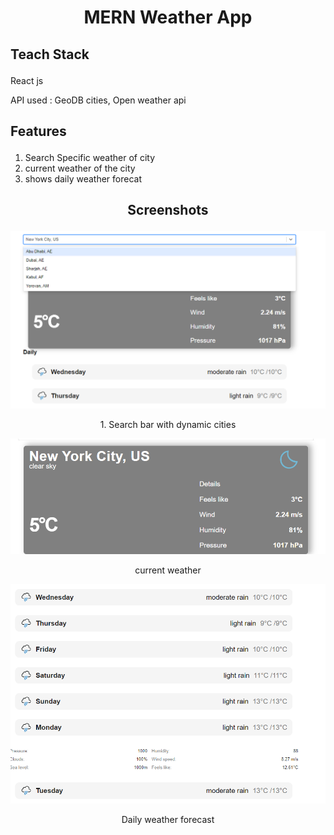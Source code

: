 # <p align="center"> MERN Weather App</p>

## <p align="left">Teach Stack</p> 
 <p>React js</p>
 <p>API used : GeoDB cities, Open weather api</p>

## <p align="left"> Features </p>
 <ol>
   <li> Search Specific weather of city</li>
 <li>current weather of the city</li>
 <li>shows daily weather forecat</li>
 </ol>

 ## <p align="center"> Screenshots </p>
 ![image](c4.png)
 <p align="center">1. Search bar with dynamic cities </p>
 
 ![image](c2.png)
 <p align="center" > current weather </p>
 
 ![image](c3.png)
 <p align="center"> Daily weather forecast </p>





